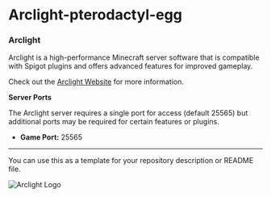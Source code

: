 # Arclight-pterodactyl-egg

### Arclight

Arclight is a high-performance Minecraft server software that is compatible with Spigot plugins and offers advanced features for improved gameplay. 

Check out the [Arclight Website](https://arclightmc.org) for more information.

**Server Ports**

The Arclight server requires a single port for access (default 25565) but additional ports may be required for certain features or plugins.

- **Game Port:** 25565

---

You can use this as a template for your repository description or README file.

![Arclight Logo](https://github.com/JAYEDGAMER/Arclight-pterodactyl-egg/raw/main/arclightlogo.jpg)
